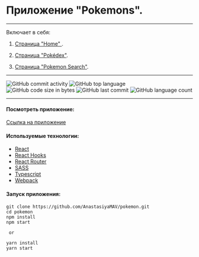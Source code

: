 # Приложение "Pokemons".

---

Включает в себя:

1. <ins>Страница "Home" </ins>.<br>

2. <ins>Страница "Pokédex"</ins>.<br>

3. <ins>Страница "Pokemon Search"</ins>.<br>

---

![GitHub commit activity](https://img.shields.io/github/commit-activity/y/AnastasiyaMAV/pokemon?color=%23ffcc00) ![GitHub top language](https://img.shields.io/github/languages/top/AnastasiyaMAV/pokemon?color=%23ffcc00) ![GitHub code size in bytes](https://img.shields.io/github/languages/code-size/AnastasiyaMAV/pokemon?color=%23ffcc00) ![GitHub last commit](https://img.shields.io/github/last-commit/AnastasiyaMAV/pokemon?color=%23ffcc00) ![GitHub language count](https://img.shields.io/github/languages/count/AnastasiyaMAV/pokemon?color=%23ffcc00)

---

#### Посмотреть приложение:

[Ссылка на приложение](https://anastasiyamav.github.io/pokemon/)

#### Используемые технологии:

- [React](https://ru.reactjs.org/)
- [React Hooks](https://ru.reactjs.org/docs/hooks-intro.html)
- [React Router](https://v5.reactrouter.com/web/guides/quick-start)
- [SASS](https://sass-lang.com/)
- [Typescript](https://www.typescriptlang.org/)
- [Webpack](https://webpack.js.org/)

#### Запуск приложения:

```
git clone https://github.com/AnastasiyaMAV/pokemon.git
cd pokemon
npm install
npm start

 or

yarn install
yarn start
```
